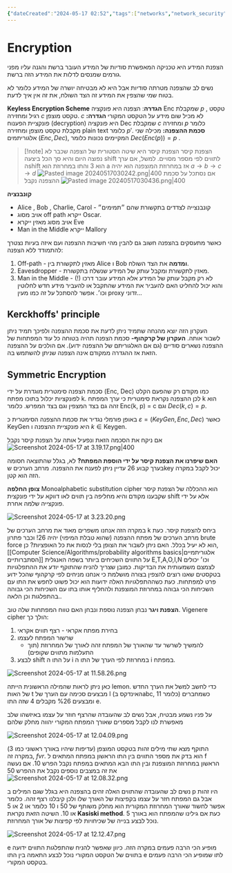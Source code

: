 ```yaml
---
{"dateCreated":"2024-05-17 02:52","tags":["networks","network_security"],"pageDirection":"rtl","dg-publish":true,"permalink":"/computer-science/networks/network-security/encryption/","dgPassFrontmatter":true}
---
```


# Encryption
הצפנת המידע היא טכניקה המאפשרת סודיות של המידע העובר ברשת והגנה עליו מפני גורמים שמנסים לדלות את המידע הזה ברשת.

נשים לב שהצפנה מטרתה סודיות אבל היא לא מבטיחה יושרה של המידע כלומר לא בטוח שמי שהצפין את המידע זה הצד השולח, את זה אין איך לדעת.

__Keyless Encryption Scheme__
__הגדרה__: הצפנה היא פונקציה Enc שמקבלת $p$ , טקסט רגיל ומחזירה $c$ טקסט מוצפן. $c$ לא מכיל שום מידע על הטקסט המקורי
__הגדרה:__ פונקציית הפענוח (decryption) היא פונקציה Dec שמקבלת $c$ ומחזירה $p$ כלומר מקבלת טקסט מוצפן ומחזירה plain text כלומר $p'$. 
__סכמת ההצפנה:__ מכילה שני אלגוריתמים $(Enc,Dec)$, המקיימים נכונות כלומר $Dec(Enc(p))=p$ .


>[!note] הצפנת קיסר
>הצפנת קיסר היא שיטה הסטורית של הצפנה שכבר לא נפוצה היום והיא סך הכל ביצעה shift לתווים לפי מספר מסויים. למשל, אם ערך הshift הוא 3 והתו במחרוזת הוא a אז במחרוזת המוצפנה הוא יהיה $a \to b \to c \to d$ 
>![Pasted image 20240517030242.png|400](/img/user/Assets/Pasted%20image%2020240517030242.png) 
>אם נסתכל על סכמת ההצפנה נקבל 
>![Pasted image 20240517030436.png|400](/img/user/Assets/Pasted%20image%2020240517030436.png)

__קונבנציה__
*  Alice , Bob , Charlie, Carol - קונבנצייה לצדדים בתקשורת שהם ״תמימים״
* אויב מסוג off path ייקרא Oscar.
* אויב מסוג מאזין ייקרא Eve 
* Man in the Middle ייקרא Mallory

כאשר מתעסקים בהצפנה חשוב גם להבין מהי חשיבות ההצפנה ועם איזה בעיות נצטרך להתמודד ללא הצפנה:

1) Off-path - מאזין לתקשורת בין Alice ו Bob __ומדמה__ את הצד השולח.
2) Eavesdropper - מאזין לתקשורת ומקבל עותק של המידע שנשלח בתקשורת.
3) Man in the Middle - לא רק מקבל עותק של המידע אלא המידע עובר דרכו (!) והוא יכול להחליט האם להעביר את המידע שהתקבל או להעביר מידע חדש לחלוטין וכו׳. אפשר להסתכל על זה כמו מעין proxy זדוני...

## Kerckhoffs' principle 
העקרון הזה יוצא מהנחה שתמיד ניתן לדעת את סכמת ההצפנה ולפיכך תמיד ניתן לשבור אותה. 
__העקרון של קרקהוף-__ סכמת הצפנה תהיה בטוחה כל עוד המפתחות של ההצפנה נשארים סודיים (גם אם האלגוריתם של ההצפנה ידוע).
אם הולכים על ההצפנה הזאת אז ההגדרה ממקודם אינה הצפנה שניתן להשתמש בה.

## Symmetric Encryption
סכמת הצפנה סימטרית מוגדרת על ידי (Enc, Dec) כמו מקודם רק שהפעם הקלט לפונקציות יכלול בתוכו מפתח k. לכן ההצפנה נקראת סימטרית כי ערך המפתח k הוא זהה גם בצד המצפין וגם בצד המפרש. כלומר Enc(k, p) = c וגם $Dec(k,c) = p$.

באופן פורמלי נגדיר את סכמת ההצפנה הסימטרית כ $\varepsilon = (KeyGen, Enc, Dec)$ כאשר KeyGen היא פונקציית ההצפנה ו $k\in \text{{Keygen}}$.

אם ניקח את הסכמה הזאת ונפעיל אותה על הצפנת קיסר נקבל 
![Screenshot 2024-05-17 at 3.19.17.png|400](/img/user/Assets/Screenshot%202024-05-17%20at%203.19.17.png)

__האם שיפרנו את הצפנת קיסר על ידי הוספת המפתח?__ לא, בגלל שהתוצאה חסומה בערך קבוע 26 עדיין ניתן לפענח את ההצפנה. מרחב הערכים שkey יכול לקבל במקרה הזה הוא קטן. 

__צופן החלפה__
Monoalphabetic substitution cipher הוא ההכללה של הצפנת קיסר שקבענו מקודם והיא מחליפה בין תווים לאו דווקא על ידי פונקצית shift אלא על ידי פונקצייה שלמה אחרת. 

![Screenshot 2024-05-17 at 3.23.20.png](/img/user/Assets/Screenshot%202024-05-17%20at%203.23.20.png)

במקרה הזה אנחנו משפרים מאוד את מרחב הערכים של k ביחס להצפנת קיסר. כעת מרחב הערכים של מפתח ההצפנה (שהוא טבלת המיפוי)  יהיה $26!$ וכבר פתרון brute force הוא לא יעיל בכלל. האם ניתן לשבור את הצופן בלי לנסות את כל האופציות? כן, [[Computer Science/Algorithms/probability algorithms basics\|אלגוריתמיים הסתברותיים]] על התווים השכיחים ביותר בשפה האנגלית E,T,A,O,I,N וכו׳ יכולים לצמצם משמעותית את הבדיקות. כמובן שצריך להניח שהתוקף יודע את ההתפלגויות בטקסטים שאנו רוצים להצפין בצורה מושלמת כי אנחנו מניחים לפי קרקהוף שהכל ידוע פרט למפתחות. כעת כשההתפלגויות האלה ידועות הוא יכול פשוט לחפש את התו עם השכיחות הכי גבוהה במחרוזת המוצפנת ולהחליף אותו בתו עם השכיחות הכי גבוהה בהתפלגות וכן הלאה..


__הצפנת ויגר__ 
נבחן הצפנה נוספת ונבחן האם טווח המפתחות שלה טוב. 
Vigenere cipher הולך כך:

1. בחירת מפתח אקראי - רצף תווים אקראי
2. שרשור המפתח לעצמו
	*  להמשיך לשרשר עד שהאורך של המפתח זהה לאורך של המחרוזת (תוך התעלמות מתווים שקופים)
3. לבצע shift על התו ה i במחרוזת לפי הערך של התו ה i במפתח.

![Screenshot 2024-05-17 at 11.58.26.png](/img/user/Assets/Screenshot%202024-05-17%20at%2011.58.26.png)

כאן ניתן לראות שהמילה הראשונית הייתה lemon. כדי לחשב למשל את הערך החדש של האות t מבצעים סכימה עם הערך של l (האינדקס בabc, כלומר 11) כשמחברים ומבצעים %26 מקבלים 4 שזה התו e.

על פניו נשמע מבטיח, אבל נשים לב שהעובדה שהרצף חוזר על עצמו באיזשהו שלב מאפשרת לנו לקבל מספרים שאורך המפתח המקורי יהווה מחלק שלהם

![Screenshot 2024-05-17 at 12.04.09.png](/img/user/Assets/Screenshot%202024-05-17%20at%2012.04.09.png)

התוקף מצא שתי מילים זהות בטקסט המוצפן (עדיפות שיהיו באורך ראשוני כמו 3) במקרה זה, $fvr$. הוא בדק את מספר התווים בין התו הראשון במפתח המתאים ל f הראשון במחרוזת המוצפנת ובין התו הבא המתאים במפתח נקבל הפרש 10. אם נעשה את זה במצבים נוספים נקבל את ההפרש 50
![Screenshot 2024-05-17 at 12.08.32.png](/img/user/Assets/Screenshot%202024-05-17%20at%2012.08.32.png)

נשים לב שהעובדה שהתווים האלה זהים בהצפנה היא בגלל שגם המילים ב p היו זהות אבל גם המפתח חזר על עצמו בקפיצות של האורך שלו ולכן קיבלנו רצף זהה. כלומר אפשר לחשוד שאורך המחרוזת המקורית הוא מחלק משותף של 50 ו 10 כלומר או 2 או 5 או 10.
השיטה הזאת נקראת __Kasiski method__. כעת אם גילינו שהמפתח הוא באורך 5 נוכל לבצע בנייה של שכיחויות לפי קפיצות של אורך המחרוזת.

![Screenshot 2024-05-17 at 12.12.47.png](/img/user/Assets/Screenshot%202024-05-17%20at%2012.12.47.png)

e מופיע הכי הרבה פעמים במקרה הזה. כיוון שאפשר להניח שהתפלגות התווים ידועה בתווים של הטקסט המקורי נוכל לבצע התאמה בין התו e לתו שמופיע הכי הרבה פעמים בטקסט המקורי.